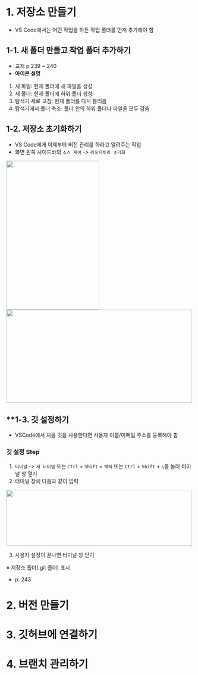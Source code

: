 # **1. 저장소 만들기**
- VS Code에서는 어떤 작업을 하든 작업 폴더를 먼저 추가해야 함

## **1-1. 새 폴더 만들고 작업 폴더 추가하기**
- 교재 p.239 ~ 240
- **아이콘 설명**  
1) 새 파일: 현재 폴더에 새 파일을 생성
2) 새 폴더: 현재 폴더에 하위 폴더 생성
3) 탐색기 새로 고침: 현재 폴더를 다시 불러옴
4) 탐색기에서 폴더 축소: 폴더 안의 하위 폴더나 파일을 모두 감춤

## **1-2. 저장소 초기화하기**
- VS Code에게 이제부터 버전 관리를 하라고 알려주는 작업
- 화면 왼쪽 사이드바의 ```소스 제어``` -> ```리포지토리 초기화```

<img src = "https://user-images.githubusercontent.com/98953721/236659531-df29d04a-f528-460b-bd6f-fc8cb5935742.png" width = 250 height = 400>

<img src = "https://user-images.githubusercontent.com/98953721/236659854-8a137eeb-7b30-415f-b72f-ea39a86bc97a.png" width = 500 height = 250>

## **1-3. 깃 설정하기
- VSCode에서 처음 깃을 사용한다면 사용자 이름/이메일 주소를 등록해야 함

### **깃 설정 Step**
1. ```터미널``` -> ```새 터미널``` 또는 ```Ctrl``` + ```Shift``` + ```백틱``` 또는 ```Ctrl``` + ```Shift``` + ```\```을 눌러 터미널 창 열기
2. 터미널 창에 다음과 같이 입력

<img src = "https://user-images.githubusercontent.com/98953721/236660000-14a6d248-5f6a-4af4-af84-ed8bdeaae6f4.png" width = 500 height = 150>

3. 사용자 설정이 끝나면 터미널 창 닫기

※ 저장소 폴더(.git 폴더) 표시
- p. 243
  
# **2. 버전 만들기**

# **3. 깃허브에 연결하기**

# **4. 브랜치 관리하기**


















































